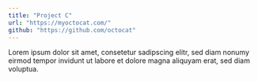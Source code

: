 ```yaml
---
title: "Project C"
url: "https://myoctocat.com/"
github: "https://github.com/octocat"
---
```

Lorem ipsum dolor sit amet, consetetur sadipscing elitr, sed diam nonumy eirmod tempor invidunt ut labore et dolore magna aliquyam erat, sed diam voluptua.